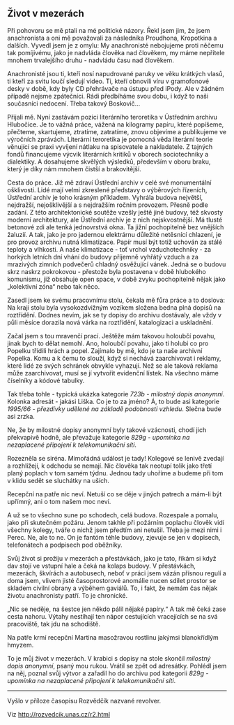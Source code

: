 ## Život v mezerách

Při pohovoru se mě ptali na mé politické názory. Řekl jsem jim, že jsem anachronista a oni mě považovali za následníka Proudhona, Kropotkina a dalších. Vyvedl jsem je z omylu: My anachronisté nebojujeme proti něčemu tak pomíjivému, jako je nadvláda člověka nad člověkem, my máme nepřítele mnohem trvalejšího druhu - nadvládu času nad člověkem.

Anachronisté jsou ti, kteří nosí napudrované paruky ve věku krátkých vlasů, ti kteří za svitu loučí sledují video. Ti, kteří obnovili víru v gramofonové desky v době, kdy byly CD přehrávače na ústupu před iPody. Ale v žádném případě nejsme zpátečníci. Rádi předbíháme svou dobu, i když to naši současníci nedocení. Třeba takový Boskovič...

Přijali mě. Nyní zastávám pozici literárního teroretika v Ústředním archivu Hlubočice. Je to vážná práce, vážená na kilogramy papíru, které popíšeme, přečteme, skartujeme, ztratíme, zatratíme, znovu objevíme a publikujeme ve výročních zprávách. Literární teroretika je pomocná věda literární teorie věnující se praxi vyvíjení nátlaku na spisovatele a nakladatele. Z tajných fondů financujeme výcvik literárních kritiků v oborech sociotechniky a dialektiky. A dosahujeme skvělých výsledků, především v oboru braku, který je díky nám mnohem čistší a brakovitější.

Cesta do práce. Již mě zdraví Ústřední archiv v celé své monumentální ošklivosti. Lidé mají velmi zkreslené představy o výběrových řízeních, Ústřední archiv je toho krásným příkladem. Vyhrála budova největší, nejdražší, nejošklivější a s nejdražším ročním provozem. Přesně podle zadání. Z této architektonické soutěže vzešly ještě jiné budovy, též skvosty moderní architektury, ale Ústřední archiv je z nich nejskvostnější. Má tlusté betonové zdi ale tenká jednovrstvá okna. Ta jižní pochopitelně bez vnějších žaluzií. A tak, jako je pro jadernou elektrárnu důležité netěsnící chlazení, je pro provoz archivu nutná klimatizace. Papír musí být totiž uchován za stálé teploty a vlhkosti. A naše klimatizace - toť vrchol vzduchotechniky - za horkých letních dní vhání do budovy příjemně vyhřátý vzduch a za mrazivých zimních podvečerů chladný osvěžující vánek. Jedná se o budovu skrz naskrz pokrokovou - přestože byla postavena v době hlubokého komunismu, již obsahuje open space, v době zvyku pochopitelně nějak jako „kolektivní zóna“ nebo tak něco.

Zasedl jsem ke svému pracovnímu stolu, čekala mě fůra práce a to doslova: Na kraji stolu byla vysokozdvižným vozíkem složena bedna plná dopisů na roztřídění. Dodnes nevím, jak se ty dopisy do archivu dostávaly, ale vždy v půli měsíce dorazila nová várka na roztřídění, katalogizaci a uskladnění.

Začal jsem s tou mravenčí prací. Ještěže mám takovou holoubčí povahu, jinak bych to dělat nemohl. Ano, holoubčí povahu, jako ti holubi co pro Popelku třídili hrách a popel. Zajímalo by mě, kdo je ta naše archivní Popelka. Komu a k čemu to slouží, když si nechává zaarchivovat i reklamy, které lidé ze svých schránek obvykle vyhazují. Než se ale taková reklama může zaarchivovat, musí se jí vytvořit evidenční lístek. Na všechno máme číselníky a kódové tabulky.

Tak třeba tohle - typická ukázka kategorie *723b - milostný dopis anonymní*. Kolonka adresát - jakási Liška. Co je to za jméno? Á, to bude asi kategorie *1995/66 - přezdívky udělené na základě podobnosti vzhledu*. Slečna bude asi zrzka.

Ne, že by milostné dopisy anonymní byly takové vzácnosti, chodí jich překvapivě hodně, ale převažuje kategorie *829g - upomínka na nezaplacené připojení k telekomunikační síti*.

Rozezněla se siréna. Mimořádná událost je tady! Kolegové se lenivě zvedají a rozhlížejí, k odchodu se nemají. Nic člověka tak neotupí tolik jako třetí planý poplach v tom samém týdnu. Jednou tady uhoříme a budeme při tom v klidu sedět se sluchátky na uších.

Recepční na patře nic neví. Netuší co se děje v jiných patrech a mám-li být upřímný, ani o tom našem moc neví.

A už se to všechno sune po schodech, celá budova. Rozespale a pomalu, jako při skutečném požáru. Jenom takhle při požárním poplachu člověk vidí všechny kolegy, tváře o nichž jsem předtím ani netušil. Třeba je mezi nimi i Perec. Ne, ale to ne. On je fantóm téhle budovy, zjevuje se jen v dopisech, telefonátech a podpisech pod oběžníky.

Svůj život si prožiju v mezerách a přestávkách, jako je tato, říkám si když dav stojí ve vstupní hale a čeká na kolaps budovy. V přestávkách, mezerách, škvírách a autobusech, neboť v práci jsem vázán přísnou regulí a doma jsem, vlivem jisté časoprostorové anomálie nucen sdílet prostor se skladem civilní obrany a výběhem gaviálů. To, i fakt, že nemám čas nějak životu anachronisty patří. To je chronické.

„Nic se neděje, na šestce jen někdo pálil nějaké papíry.“ A tak mě čeká zase cesta nahoru. Výtahy nestíhají ten nápor cestujících vracejících se na svá pracoviště, tak jdu na schodiště.

Na patře krmí recepční Martina masožravou rostlinu jakýmsi blanokřídlým hmyzem.

To je můj život v mezerách. V krabici s dopisy na stole skončil *milostný dopis anonymní*, psaný mou rukou. Vrátil se zpět od adresátky. Pohlédl jsem na něj, poznal svůj výtvor a zařadil ho do archivu pod kategorii *829g - upomínka na nezaplacené připojení k telekomunikační síti*.

* * *

Vyšlo v příloze časopisu Rozvědčík nazvané revolver.

Viz http://rozvedcik.unas.cz/r2.html

